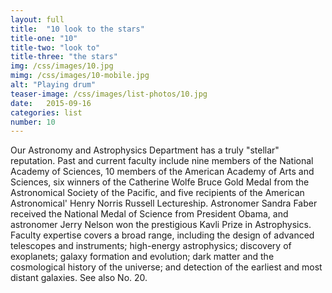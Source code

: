 ```yaml
---
layout: full
title:  "10 look to the stars"
title-one: "10"
title-two: "look to"
title-three: "the stars"
img: /css/images/10.jpg
mimg: /css/images/10-mobile.jpg
alt: "Playing drum"
teaser-image: /css/images/list-photos/10.jpg
date:   2015-09-16
categories: list
number: 10
---
```

Our Astronomy and Astrophysics Department has a truly "stellar" reputation. Past and current faculty include nine members of the National Academy of Sciences, 10 members of the American Academy of Arts and Sciences, six winners of the Catherine Wolfe Bruce Gold Medal from the Astronomical Society of the Pacific, and five recipients of the American Astronomical' Henry Norris Russell Lectureship. Astronomer Sandra Faber received the National Medal of Science from President Obama, and astronomer Jerry Nelson won the prestigious Kavli Prize in Astrophysics. Faculty expertise covers 
a broad range, including the design of advanced telescopes and instruments; high-energy astrophysics; discovery of exoplanets; galaxy formation and evolution; dark matter and the cosmological history of the universe; and detection of the earliest and most distant galaxies. See also No. 20.